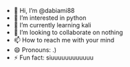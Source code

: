 - 👋 Hi, I’m @dabiami88
- 👀 I’m interested in python
- 🌱 I’m currently learning kali
- 💞️ I’m looking to collaborate on nothing
- 📫 How to reach me with your mind
- 😄 Pronouns: .)
- ⚡ Fun fact: siuuuuuuuuuuuu

<!---
dabiami88/dabiami88 is a ✨ special ✨ repository because its `README.md` (this file) appears on your GitHub profile.
You can click the Preview link to take a look at your changes.
--->
